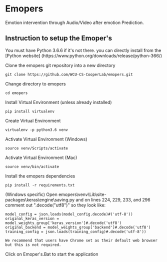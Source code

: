 # Emopers
<p>Emotion intervention through Audio/Video after emotion Prediction.</p>

## Instruction to setup the Emoper's

<p>You must have Python 3.6.6 if it's not there.
you can directly install from the [Python website] (https://www.python.org/downloads/release/python-366/)</p>

Clone the emopers git repository into a new directory

```
git clone https://github.com/WCU-CS-CooperLab/emopers.git
```

Change directory to emopers

```
cd emopers
```

Install Virtual Environment (unless already installed)

```
pip install virtualenv       
```

Create Virtual Environment

```
virtualenv -p python3.6 venv
```

Activate  Virtual Environment (Windows)

```
source venv/Scripts/activate
```


Activate  Virtual Environment (Mac)

```
source venv/bin/activate
````
Install the emopers dependencies

```
pip install -r requirements.txt
```


(Windows specific) Open emopers\venv\Lib\site-packages\keras\engine\saving.py and on lines 224, 229, 233, and 296 comment out ".decode("utf8")"  so they look like:
 ```
 model_config = json.loads(model_config.decode)#('utf-8'))
 original_keras_version = model_weights_group['keras_version']#.decode('utf8')
 original_backend = model_weights_group['backend']#.decode('utf8')
 training_config = json.loads(training_config)#.decode('utf-8'))
 ```

```
We recommend that users have Chrome set as their default web browser but this is not required.
```
Click on Emoper's.Bat to start the application
